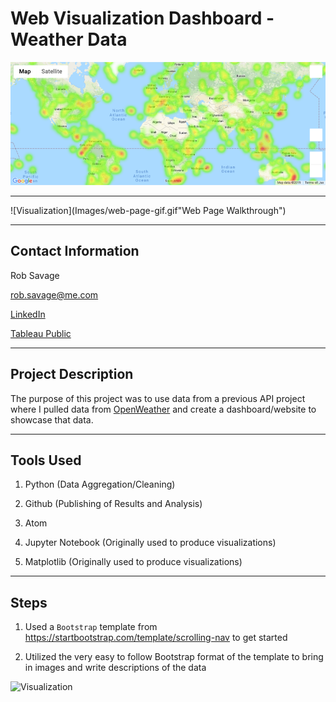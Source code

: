 # Web Visualization Dashboard - Weather Data

![Heatmap](Images/heatmap.png)

---

![Visualization](Images/web-page-gif.gif"Web Page Walkthrough")

---

## Contact Information

Rob Savage 

rob.savage@me.com

[LinkedIn](https://www.linkedin.com/in/robsavage/)


[Tableau Public](https://public.tableau.com/profile/rob.savage)

---

## Project Description

The purpose of this project was to use data from a previous API project where I pulled data from [OpenWeather](https://openweathermap.org/api) and create a dashboard/website to showcase that data. 

---

## Tools Used

1. Python (Data Aggregation/Cleaning)

2. Github (Publishing of Results and Analysis)

3. Atom

4. Jupyter Notebook (Originally used to produce visualizations)

5. Matplotlib (Originally used to produce visualizations)

---

## Steps 

1. Used a `Bootstrap` template from https://startbootstrap.com/template/scrolling-nav to get started

2. Utilized the very easy to follow Bootstrap format of the template to bring in images and write descriptions of the data

![Visualization](Images/html-gif.gif "HTML Walkthrough")



